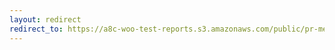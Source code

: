 ```yaml
---
layout: redirect
redirect_to: https://a8c-woo-test-reports.s3.amazonaws.com/public/pr-merge/40728/api/index.html
---
```

